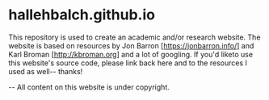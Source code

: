 # hallehbalch.github.io
 
This repository is used to create an academic and/or research website. 
The website is based on resources by Jon Barron [https://jonbarron.info/] and Karl Broman [http://kbroman.org] and a lot of googling. If you'd liketo use this website's source code, please link back here and to the resources I used as well-- thanks!

-- 
All content on this website is under copyright. 

